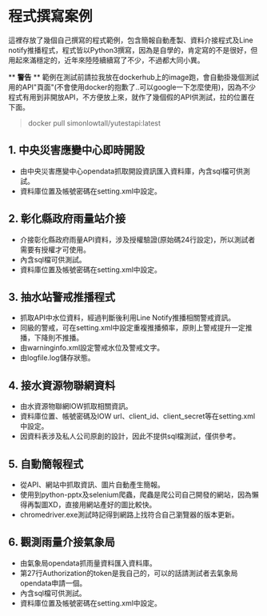 # 程式撰寫案例
這裡存放了幾個自己撰寫的程式範例，包含簡報自動產製、資料介接程式及Line notify推播程式，程式皆以Python3撰寫，因為是自學的，肯定寫的不是很好，但用起來滿穩定的，近年來陸陸續續寫了不少，不過都大同小異。

** **警告** ** 範例在測試前請拉我放在dockerhub上的image跑，會自動掛幾個測試用的API"頁面"(不會使用docker的抱歉了..可以google一下怎麼使用)，因為不少程式有用到非開放API，不方便放上來，就作了幾個假的API供測試，拉的位置在下面。

>docker pull simonlowtall/yutestapi:latest

## 1. 中央災害應變中心即時開設
* 由中央災害應變中心opendata抓取開設資訊匯入資料庫，內含sql檔可供測試。
* 資料庫位置及帳號密碼在setting.xml中設定。
## 2. 彰化縣政府雨量站介接
* 介接彰化縣政府雨量API資料，涉及授權驗證(原始碼24行設定)，所以測試者需要有授權才可使用。
* 內含sql檔可供測試。
* 資料庫位置及帳號密碼在setting.xml中設定。
## 3. 抽水站警戒推播程式
* 抓取API中水位資料，經過判斷後利用Line Notify推播相關警戒資訊。
* 同級的警戒，可在setting.xml中設定重複推播頻率，原則上警戒提升一定推播，下降則不推播。
* 由warninginfo.xml設定警戒水位及警戒文字。
* 由logfile.log儲存狀態。
## 4. 接水資源物聯網資料
* 由水資源物聯網IOW抓取相關資訊。
* 資料庫位置、帳號密碼及IOW url、client_id、client_secret等在setting.xml中設定。
* 因資料表涉及私人公司原創的設計，因此不提供sql檔測試，僅供參考。
## 5. 自動簡報程式
* 從API、網站中抓取資訊、圖片自動產生簡報。
* 使用到python-pptx及selenium爬蟲，爬蟲是爬公司自己開發的網站，因為懶得再製圖XD，直接用網站產好的圖比較快。
* chromedriver.exe測試時記得到網路上找符合自己瀏覽器的版本更新。
## 6. 觀測雨量介接氣象局
* 由氣象局opendata抓雨量資料匯入資料庫。
* 第27行Authorization的token是我自己的，可以的話請測試者去氣象局opendata申請一個。
* 內含sql檔可供測試。
* 資料庫位置及帳號密碼在setting.xml中設定。
